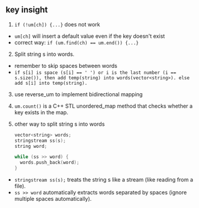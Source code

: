 ## key insight
1. `if (!um[ch]) {...}` does not work
  - `um[ch]` will insert a default value even if the key doesn't exist
  - correct way: `if (um.find(ch) == um.end()) {...}`

2. Split string s into words.
  - remember to skip spaces between words
  - `if s[i] is space (s[i] == ' ') or i is the last number (i == s.size()), then add temp(string) into words(vector<string>).
else add s[i] into temp(string).
`

3. use reverse_um to implement bidirectional mapping

4. `um.count()` is a C++ STL unordered_map method that checks whether a key exists in the map.

5. other way to split string s into words

    ````cpp
    vector<string> words;
    stringstream ss(s);
    string word;

    while (ss >> word) {
      words.push_back(word);
    }

  - `stringstream ss(s);` treats the string s like a stream (like reading from a file).
  - `ss >> word` automatically extracts words separated by spaces (ignore multiple spaces automatically).